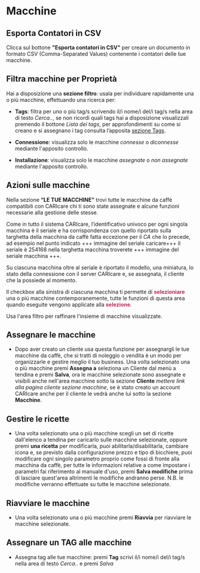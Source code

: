 # Macchine

## Esporta Contatori in CSV

Clicca sul bottone **"Esporta contatori in CSV"** per creare un documento in formato CSV (Comma-Separated Values) contenente i contatori delle tue macchine.

## Filtra macchine per Proprietà

Hai a disposizione una **sezione filtro**: usala per individuare rapidamente una o più macchine, effettuando una ricerca per: 

- **Tags**: filtra per uno o più tag/s scrivendo il/i nome/i del/i tag/s nella area di testo *Cerca..*, se non ricordi quali tags hai a disposizione visualizzali premendo il bottone *Lista dei tags*,
per approfondimenti su come si creano e si assegnano i tag consulta l’apposita [sezione Tags](https://carimali.github.io/wiki/#/docs-it/tags).

- **Connessione**: visualizza solo le macchine *connesse* o *diconnesse* mediante l'apposito controllo.

- **Installazione**:  visualizza solo le macchine *assegnate* o *non assegnate* mediante l'apposito controllo.



## Azioni sulle macchine

Nella sezione **“LE TUE MACCHINE”** trovi tutte le macchine da caffè compatibili con CARIcare chi ti sono state assegnate e alcune funzioni necessarie alla gestione delle stesse.


Come in tutto il sistema CARIcare, l’identificativo univoco per ogni singola macchina è il seriale e ha corrispondenza con quello riportato sulla targhetta della macchina da caffè fatta eccezione per il _CA_ che lo precede, ad esempio nel punto indicato
+++ immagine del seriale caricare+++
il seriale è 254168 nella targhetta macchina troverete +++ immagine del seriale macchina +++.


Su ciascuna macchina oltre al seriale è riportato il modello, una miniatura, lo stato della connessione con il server CARIcare e, se assegnata, il cliente che la possiede al momento.


Il checkbox alla sinistra di ciascuna macchina ti permette di **__<span style="color:#b72a5c">selezioniare</span>__** una o più macchine contemporanemente, tutte le funzioni di questa area quando eseguite vengono applicate alla **__<span style="color:#b72a5c">selezione</span>__**.

Usa l'area filtro per raffinare l'insieme di macchine visualizzate.

  
## Assegnare le macchine

 - Dopo aver creato un cliente usa questa funzione per assegnargli le tue macchine da caffè, che si tratti di noleggio o vendita è un modo per organizzarle e gestire meglio il tuo business. Una volta selezionato una o più macchine premi **Assegna a** seleziona un Cliente dal menù a tendina e premi **Salva**, ora le macchine selezionate sono assegnate e visibili anche nell'area macchine sotto la sezione **Cliente** *mettere link alla pagina cliente sezione macchine*, se è stato creato un account CARIcare anche per il cliente le vedrà anche lui sotto la sezione **Macchine**.

## Gestire le ricette
 
 - Una volta selezionato una o più macchine scegli un set di ricette dall'elenco a tendina per caricarlo sulle macchine selezionate,
oppure premi **una ricetta** per modificarla, puoi abilitarla/disabilitarla, cambiare icona e, se previsto dalla configurazione prezzo e tipo di bicchiere, puoi modificare ogni singolo parametro proprio come fossi di fronte alla macchina da caffè, per tutte le informazioni relative a come impostare i parametri fai riferimento al manuale d'uso, premi **Salva modifiche** prima di lasciare quest'area altrimenti le modifiche andranno perse.
N.B. le modifiche verranno effettuate su tutte le macchine selezionate. 

## Riavviare le macchine

 - Una volta selezionato una o più macchine premi **Riavvia** per riavviare le macchine selezionate.
 
## Assegnare un TAG alle macchine

 - Assegna tag alle tue macchine: premi **Tag** scrivi il/i nome/i del/i tag/s nella area di testo *Cerca..* e premi *Salva*










